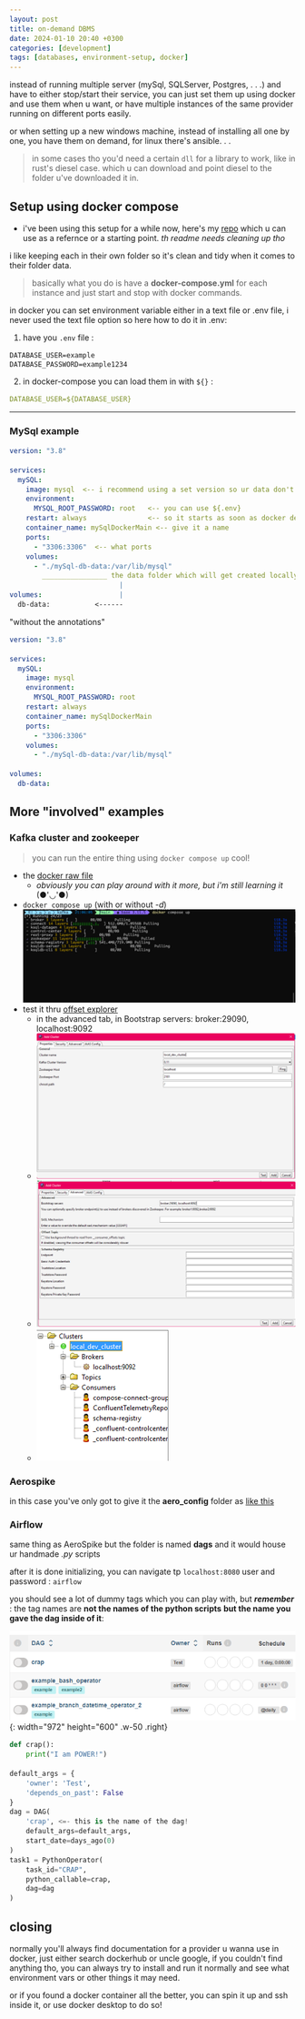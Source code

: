 ```yaml
---
layout: post
title: on-demand DBMS
date: 2024-01-10 20:40 +0300
categories: [development]
tags: [databases, environment-setup, docker]
---
```


instead of running multiple server (mySql, SQLServer, Postgres, . . .) and have to either stop/start their service, you can just set them up using docker and use them when u want, or have multiple instances of the same provider running on different ports easily.

or when setting up a new windows machine, instead of installing all one by one, you have them on demand, for linux there's ansible. . . 

> in some cases tho you'd need a certain `dll` for a library to work, like in rust's diesel case. which u can download and point diesel to the folder u've downloaded it in. 

## Setup using docker compose

- i've been using this setup for a while now, here's my [repo](https://github.com/CanaanGM/databases-infrastructure) which u can use as a refernce or a starting point. _th readme needs cleaning up tho_

i like keeping each in their own folder so it's clean and tidy when it comes to their folder data.

> basically what you do is have a **docker-compose.yml** for each instance and just start and stop with docker commands.

in docker you can set environment variable either in a text file or .env file, i never used the text file option so here how to do it in .env:

1. have you `.env` file :

```text
DATABASE_USER=example
DATABASE_PASSWORD=example1234
```

2. in docker-compose you can load them in with `${}` :

```yaml
DATABASE_USER=${DATABASE_USER}
```

--- 


### MySql example

```yaml
version: "3.8"

services: 
  mySQL:
    image: mysql  <-- i recommend using a set version so ur data don't get messed with on a new version update
    environment:
      MYSQL_ROOT_PASSWORD: root   <-- you can use ${.env} 
    restart: always               <-- so it starts as soon as docker desktop starts 
    container_name: mySqlDockerMain <-- give it a name
    ports:
      - "3306:3306"  <-- what ports
    volumes: 
      - "./mySql-db-data:/var/lib/mysql"
        ________________ the data folder which will get created locally
                           |
volumes:                   |
  db-data:           <------

```
"without the annotations"
```yaml
version: "3.8"

services: 
  mySQL:
    image: mysql
    environment:
      MYSQL_ROOT_PASSWORD: root
    restart: always
    container_name: mySqlDockerMain
    ports:
      - "3306:3306"
    volumes: 
      - "./mySql-db-data:/var/lib/mysql"

volumes: 
  db-data:
```

## More "involved" examples

### Kafka cluster and zookeeper 
> you can run the entire thing using `docker compose up` cool!
- the [docker raw file](https://raw.githubusercontent.com/CanaanGM/databases-infrastructure/main/kafka/docker-compose.yml)
  - _obviously you can play around with it more, but i'm still learning it_ (●'◡'●) 
- `docker compose up` (with or without _-d_)
![pullit](/assets/images/db-env-setup/DBEnvPullingKafka.png)
- test it thru [offset explorer](https://www.kafkatool.com/download.html)
  - in the advanced tab, in Bootstrap servers: broker:29090, localhost:9092 
  - ![setup-1](/assets/images/db-env-setup/DBEnv-OffsetExplorer.png)
  - ![setup-2](/assets/images/db-env-setup/DBEnv-OffsetExplorer-setup.png)
  - ![setup-3](/assets/images/db-env-setup/DBEnv-OffsetExplorer-setup1.png)

### Aerospike

in this case you've only got to give it the **aero_config** folder as [like this](https://github.com/CanaanGM/databases-infrastructure/tree/main/aerospike)

### Airflow

same thing as AeroSpike but the folder is named **dags** and it would house ur handmade _.py_ scripts

after it is done initializing, you can navigate tp `localhost:8080` user and password : `airflow`

you should see a lot of dummy tags which you can play with, but ***remember*** : the tag names are **not the names of the python scripts** **but the name you gave the dag inside of it**:

![dag](/assets/images/db-env-setup/DBEnv-Airflow-dag.png){: width="972" height="600" .w-50 .right}

```py
def crap():
    print("I am POWER!")

default_args = {
    'owner': 'Test',
    'depends_on_past': False
}
dag = DAG(
    'crap', <=- this is the name of the dag!
    default_args=default_args,
    start_date=days_ago(0)
)
task1 = PythonOperator(
    task_id="CRAP",
    python_callable=crap,
    dag=dag
)
```

## closing

normally you'll always find documentation for a provider u wanna use in docker, just either search dockerhub or uncle google, if you couldn't find anything tho, you can always try to install and run it normally and see what environment vars or other things it may need.

or if you found a docker container all the better, you can spin it up and ssh inside it, or use docker desktop to do so!
